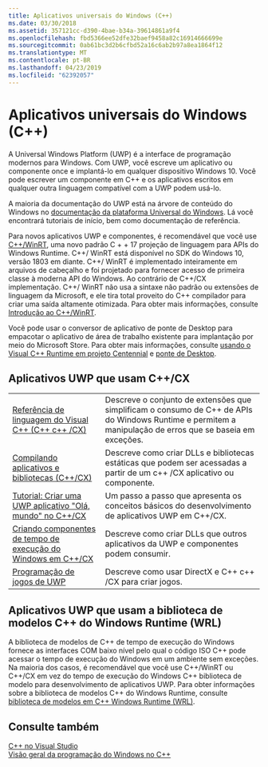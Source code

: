 ```yaml
---
title: Aplicativos universais do Windows (C++)
ms.date: 03/30/2018
ms.assetid: 357121cc-d390-4bae-b34a-39614861a9f4
ms.openlocfilehash: fbd5366ee52dfe32baef9458a82c16914666699e
ms.sourcegitcommit: 0ab61bc3d2b6cfbd52a16c6ab2b97a8ea1864f12
ms.translationtype: MT
ms.contentlocale: pt-BR
ms.lasthandoff: 04/23/2019
ms.locfileid: "62392057"
---
```

# <a name="universal-windows-apps-c"></a>Aplicativos universais do Windows (C++)

A Universal Windows Platform (UWP) é a interface de programação modernos para Windows. Com UWP, você escreve um aplicativo ou componente once e implantá-lo em qualquer dispositivo Windows 10. Você pode escrever um componente em C++ e os aplicativos escritos em qualquer outra linguagem compatível com a UWP podem usá-lo.

A maioria da documentação do UWP está na árvore de conteúdo do Windows no [documentação da plataforma Universal do Windows](/windows/uwp/). Lá você encontrará tutoriais de início, bem como documentação de referência. 

Para novos aplicativos UWP e componentes, é recomendável que você use [ C++/WinRT](/windows/uwp/cpp-and-winrt-apis/), uma novo padrão C + + 17 projeção de linguagem para APIs do Windows Runtime. C++/ WinRT está disponível no SDK do Windows 10, versão 1803 em diante. C++/ WinRT é implementado inteiramente em arquivos de cabeçalho e foi projetado para fornecer acesso de primeira classe à moderna API do Windows. Ao contrário de C++/CX implementação. C++/ WinRT não usa a sintaxe não padrão ou extensões de linguagem da Microsoft, e ele tira total proveito do C++ compilador para criar uma saída altamente otimizada. Para obter mais informações, consulte [Introdução ao C++/WinRT](/windows/uwp/cpp-and-winrt-apis/intro-to-using-cpp-with-winrt).

Você pode usar o conversor de aplicativo de ponte de Desktop para empacotar o aplicativo de área de trabalho existente para implantação por meio do Microsoft Store. Para obter mais informações, consulte [usando o Visual C++ Runtime em projeto Centennial](https://blogs.msdn.microsoft.com/vcblog/2016/07/07/using-visual-c-runtime-in-centennial-project) e [ponte de Desktop](/windows/uwp/porting/desktop-to-uwp-root).

## <a name="uwp-apps-that-use-ccx"></a>Aplicativos UWP que usam C++/CX

|||
|-|-|
|[Referência de linguagem do Visual C++ (C++ c++ /CX)](visual-c-language-reference-c-cx.md)|Descreve o conjunto de extensões que simplificam o consumo de C++ de APIs do Windows Runtime e permitem a manipulação de erros que se baseia em exceções.|
|[Compilando aplicativos e bibliotecas (C++/CX)](building-apps-and-libraries-c-cx.md)|Descreve como criar DLLs e bibliotecas estáticas que podem ser acessadas a partir de um c++ /CX aplicativo ou componente.|
|[Tutorial: Criar uma UWP aplicativo "Olá, mundo" no C++/CX](/windows/uwp/get-started/create-a-basic-windows-10-app-in-cpp)|Um passo a passo que apresenta os conceitos básicos do desenvolvimento de aplicativos UWP em C++/CX. |
|[Criando componentes de tempo de execução do Windows em C++/CX](/windows/uwp/winrt-components/creating-windows-runtime-components-in-cpp)|Descreve como criar DLLs que outros aplicativos da UWP e componentes podem consumir.|
|[Programação de jogos de UWP](/windows/uwp/gaming/)|Descreve como usar DirectX e C++ c++ /CX para criar jogos.|

## <a name="uwp-apps-that-use-the-windows-runtime-c-template-library-wrl"></a>Aplicativos UWP que usam a biblioteca de modelos C++ do Windows Runtime (WRL)

A biblioteca de modelos de C++ de tempo de execução do Windows fornece as interfaces COM baixo nível pelo qual o código ISO C++ pode acessar o tempo de execução do Windows em um ambiente sem exceções. Na maioria dos casos, é recomendável que você use C++/WinRT ou C++/CX em vez do tempo de execução do Windows C++ biblioteca de modelo para desenvolvimento de aplicativos UWP. Para obter informações sobre a biblioteca de modelos C++ do Windows Runtime, consulte [biblioteca de modelos em C++ Windows Runtime (WRL)](wrl/windows-runtime-cpp-template-library-wrl.md).

## <a name="see-also"></a>Consulte também

[C++ no Visual Studio](../overview/visual-cpp-in-visual-studio.md)<br/>
[Visão geral da programação do Windows no C++](../windows/overview-of-windows-programming-in-cpp.md)<br/>